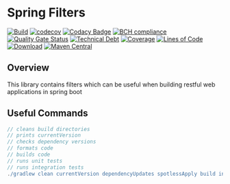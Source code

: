 # Spring Filters

[![Build](https://github.com/michaelruocco/spring-filters/workflows/pipeline/badge.svg)](https://github.com/michaelruocco/spring-filters/actions)
[![codecov](https://codecov.io/gh/michaelruocco/spring-filters/branch/master/graph/badge.svg?token=oqKun1zNII)](https://codecov.io/gh/michaelruocco/spring-filters)
[![Codacy Badge](https://app.codacy.com/project/badge/Grade/84c95c60c3ff49fd8bba6c63a68efcd8)](https://www.codacy.com/gh/michaelruocco/spring-filters/dashboard?utm_source=github.com&amp;utm_medium=referral&amp;utm_content=michaelruocco/spring-filters&amp;utm_campaign=Badge_Grade)
[![BCH compliance](https://bettercodehub.com/edge/badge/michaelruocco/spring-filters?branch=master)](https://bettercodehub.com/results/michaelruocco/spring-filters)
[![Quality Gate Status](https://sonarcloud.io/api/project_badges/measure?project=michaelruocco_spring-filters&metric=alert_status)](https://sonarcloud.io/dashboard?id=michaelruocco_spring-filters)
[![Technical Debt](https://sonarcloud.io/api/project_badges/measure?project=michaelruocco_spring-filters&metric=sqale_index)](https://sonarcloud.io/dashboard?id=michaelruocco_spring-filters)
[![Coverage](https://sonarcloud.io/api/project_badges/measure?project=michaelruocco_spring-filters&metric=coverage)](https://sonarcloud.io/dashboard?id=michaelruocco_spring-filters)
[![Lines of Code](https://sonarcloud.io/api/project_badges/measure?project=michaelruocco_spring-filters&metric=ncloc)](https://sonarcloud.io/dashboard?id=michaelruocco_spring-filters)
[![Download](https://api.bintray.com/packages/michaelruocco/maven/spring-filters/images/download.svg)](https://bintray.com/michaelruocco/maven/spring-filters/_latestVersion)
[![Maven Central](https://img.shields.io/maven-central/v/com.github.michaelruocco/spring-filters.svg?label=Maven%20Central)](https://search.maven.org/search?q=g:%22com.github.michaelruocco%22%20AND%20a:%22spring-filters%22)

## Overview

This library contains filters which can be useful when building restful web applications in spring boot

## Useful Commands

```gradle
// cleans build directories
// prints currentVersion
// checks dependency versions
// formats code
// builds code
// runs unit tests
// runs integration tests
./gradlew clean currentVersion dependencyUpdates spotlessApply build integrationTest
```